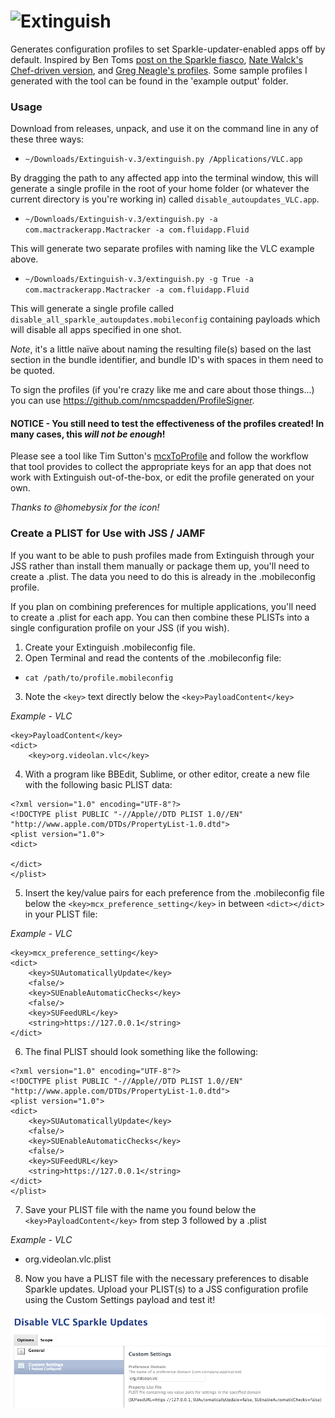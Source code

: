 # ![Extinguish](extinguish.png)

Generates configuration profiles to set Sparkle-updater-enabled apps off by default. Inspired by Ben Toms [post on the Sparkle fiasco](https://macmule.com/2016/01/31/sparkle-updater-framework-http-man-in-the-middle-vulnerability/), [Nate Walck's Chef-driven version](https://github.com/natewalck/ChefExamples2016/blob/master/cookbooks/disablesparkle/recipes/default.rb), and [Greg Neagle's profiles](https://github.com/gregneagle/profiles/tree/master/autoupdate_disablers). Some sample profiles I generated with the tool can be found in the 'example output' folder.

### Usage
Download from releases, unpack, and use it on the command line in any of these three ways:

- `~/Downloads/Extinguish-v.3/extinguish.py /Applications/VLC.app`

By dragging the path to any affected app into the terminal window, this will generate a single profile in the root of your home folder (or whatever the current directory is you're working in) called `disable_autoupdates_VLC.app`.

- `~/Downloads/Extinguish-v.3/extinguish.py -a com.mactrackerapp.Mactracker -a com.fluidapp.Fluid`

This will generate two separate profiles with naming like the VLC example above.

- `~/Downloads/Extinguish-v.3/extinguish.py -g True -a com.mactrackerapp.Mactracker -a com.fluidapp.Fluid`

This will generate a single profile called `disable_all_sparkle_autoupdates.mobileconfig` containing payloads which will disable all apps specified in one shot.

*Note*, it's a little naïve about naming the resulting file(s) based on the last section in the bundle identifier, and bundle ID's with spaces in them need to be quoted.

To sign the profiles (if you're crazy like me and care about those things...) you can use https://github.com/nmcspadden/ProfileSigner.

#### NOTICE - **You still need to test the effectiveness of the profiles created!** In many cases, this _will not be enough_!
Please see a tool like Tim Sutton's [mcxToProfile](https://github.com/timsutton/mcxToProfile) and follow the workflow that tool provides to collect the appropriate keys for an app that does not work with Extinguish out-of-the-box, or edit the profile generated on your own.

_Thanks to @homebysix for the icon!_

### Create a PLIST for Use with JSS / JAMF

If you want to be able to push profiles made from Extinguish through your JSS rather than install them manually or package them up, you'll need to create a .plist.  The data you need to do this is already in the .mobileconfig profile.

If you plan on combining preferences for multiple applications, you'll need to create a .plist for each app.  You can then combine these PLISTs into a single configuration profile on your JSS (if you wish).

01. Create your Extinguish .mobileconfig file.
02. Open Terminal and read the contents of the .mobileconfig file:

- `cat /path/to/profile.mobileconfig`

03. Note the `<key>` text directly below the `<key>PayloadContent</key>`

_Example - VLC_
```
<key>PayloadContent</key>
<dict>
    <key>org.videolan.vlc</key>
```

04. With a program like BBEdit, Sublime, or other editor, create a new file with the following basic PLIST data:
```
<?xml version="1.0" encoding="UTF-8"?>
<!DOCTYPE plist PUBLIC "-//Apple//DTD PLIST 1.0//EN" "http://www.apple.com/DTDs/PropertyList-1.0.dtd">
<plist version="1.0">
<dict>

</dict>
</plist>
```

05. Insert the key/value pairs for each preference from the .mobileconfig file below the `<key>mcx_preference_setting</key>` in between `<dict></dict>` in your PLIST file:

_Example - VLC_
```
<key>mcx_preference_setting</key>
<dict>
    <key>SUAutomaticallyUpdate</key>
    <false/>
    <key>SUEnableAutomaticChecks</key>
    <false/>
    <key>SUFeedURL</key>
    <string>https://127.0.0.1</string>
</dict>
```

06. The final PLIST should look something like the following:
```
<?xml version="1.0" encoding="UTF-8"?>
<!DOCTYPE plist PUBLIC "-//Apple//DTD PLIST 1.0//EN" "http://www.apple.com/DTDs/PropertyList-1.0.dtd">
<plist version="1.0">
<dict>
    <key>SUAutomaticallyUpdate</key>
    <false/>
    <key>SUEnableAutomaticChecks</key>
    <false/>
    <key>SUFeedURL</key>
    <string>https://127.0.0.1</string>
</dict>
</plist>
```

07. Save your PLIST file with the name you found below the `<key>PayloadContent</key>` from step 3 followed by a .plist

_Example - VLC_
* org.videolan.vlc.plist

08. Now you have a PLIST file with the necessary preferences to disable Sparkle updates.  Upload your PLIST(s) to a JSS configuration profile using the Custom Settings payload and test it!

![JSS Config Profile](jss_config_profile_example_vlc.png)
